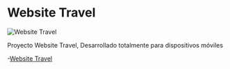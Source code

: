 # Website Travel

![Website Travel ](./img/img)

Proyecto Website Travel, Desarrollado totalmente para dispositivos móviles

-[Website Travel ](https://github.com/jhonpe/travel-website)
